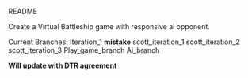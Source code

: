 README

Create a Virtual Battleship game with responsive ai opponent.

Current Branches:
Iteration_1 **mistake**
scott_iteration_1
scott_iteration_2
scott_iteration_3
Play_game_branch
Ai_branch

**Will update with DTR agreement**

